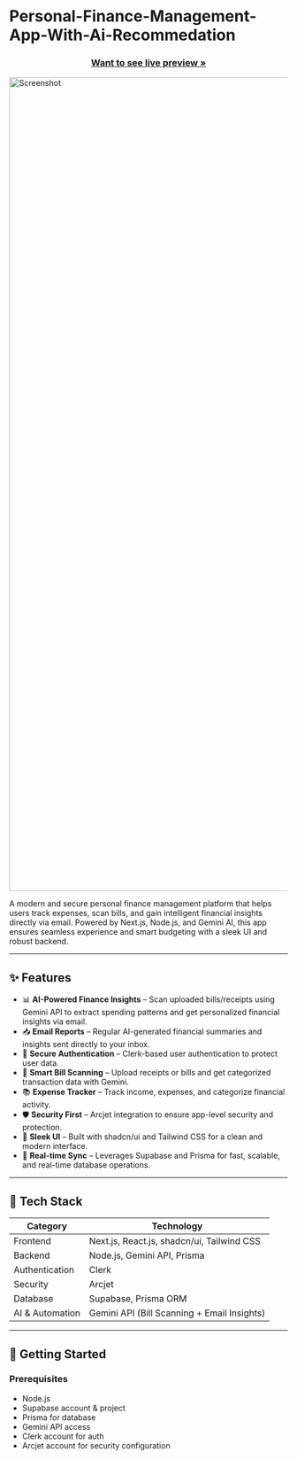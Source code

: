 # Personal-Finance-Management-App-With-Ai-Recommedation
 <h3 align="center"><a href="https://personal-finance-management-app-with-ai-recommedation.vercel.app/"><strong>Want to see live preview »</strong></a></h3>

<img width="1470" alt="Screenshot " src="https://github.com/user-attachments/assets/1bc50b85-b421-4122-8ba4-ae68b2b61432">
<!-- <h2>Dashboard</h2>
<img width="1470" alt="Screenshot " src="https://github.com/user-attachments/assets/0b510533-f6c9-4d9c-9839-eb11360739a6"> -->


A modern and secure personal finance management platform that helps users track expenses, scan bills, and gain intelligent financial insights directly via email. Powered by Next.js, Node.js, and Gemini AI, this app ensures seamless experience and smart budgeting with a sleek UI and robust backend.

---

## ✨ Features

- 📊 **AI-Powered Finance Insights** – Scan uploaded bills/receipts using Gemini API to extract spending patterns and get personalized financial insights via email.
- 📥 **Email Reports** – Regular AI-generated financial summaries and insights sent directly to your inbox.
- 🔐 **Secure Authentication** – Clerk-based user authentication to protect user data.
- 🧾 **Smart Bill Scanning** – Upload receipts or bills and get categorized transaction data with Gemini.
- 📚 **Expense Tracker** – Track income, expenses, and categorize financial activity.
- 🛡️ **Security First** – Arcjet integration to ensure app-level security and protection.
- 🎨 **Sleek UI** – Built with shadcn/ui and Tailwind CSS for a clean and modern interface.
- 🔄 **Real-time Sync** – Leverages Supabase and Prisma for fast, scalable, and real-time database operations.

---

## 🧱 Tech Stack

| Category        | Technology                        |
|-----------------|-----------------------------------|
| Frontend        | Next.js, React.js, shadcn/ui, Tailwind CSS |
| Backend         | Node.js, Gemini API, Prisma                |
| Authentication  | Clerk                                      |
| Security        | Arcjet                                     |
| Database        | Supabase, Prisma ORM              |
| AI & Automation | Gemini API (Bill Scanning + Email Insights) |

---

## 🚀 Getting Started

### Prerequisites

- Node.js
- Supabase account & project
- Prisma for database
- Gemini API access
- Clerk account for auth
- Arcjet account for security configuration


